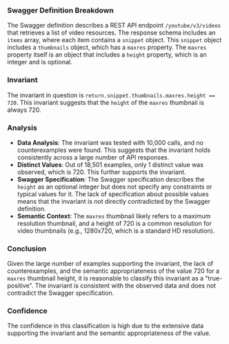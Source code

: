 ### Swagger Definition Breakdown
The Swagger definition describes a REST API endpoint `/youtube/v3/videos` that retrieves a list of video resources. The response schema includes an `items` array, where each item contains a `snippet` object. This `snippet` object includes a `thumbnails` object, which has a `maxres` property. The `maxres` property itself is an object that includes a `height` property, which is an integer and is optional.

### Invariant
The invariant in question is `return.snippet.thumbnails.maxres.height == 720`. This invariant suggests that the `height` of the `maxres` thumbnail is always 720.

### Analysis
- **Data Analysis**: The invariant was tested with 10,000 calls, and no counterexamples were found. This suggests that the invariant holds consistently across a large number of API responses.
- **Distinct Values**: Out of 18,501 examples, only 1 distinct value was observed, which is 720. This further supports the invariant.
- **Swagger Specification**: The Swagger specification describes the `height` as an optional integer but does not specify any constraints or typical values for it. The lack of specification about possible values means that the invariant is not directly contradicted by the Swagger definition.
- **Semantic Context**: The `maxres` thumbnail likely refers to a maximum resolution thumbnail, and a height of 720 is a common resolution for video thumbnails (e.g., 1280x720, which is a standard HD resolution).

### Conclusion
Given the large number of examples supporting the invariant, the lack of counterexamples, and the semantic appropriateness of the value 720 for a `maxres` thumbnail height, it is reasonable to classify this invariant as a "true-positive". The invariant is consistent with the observed data and does not contradict the Swagger specification.

### Confidence
The confidence in this classification is high due to the extensive data supporting the invariant and the semantic appropriateness of the value.

